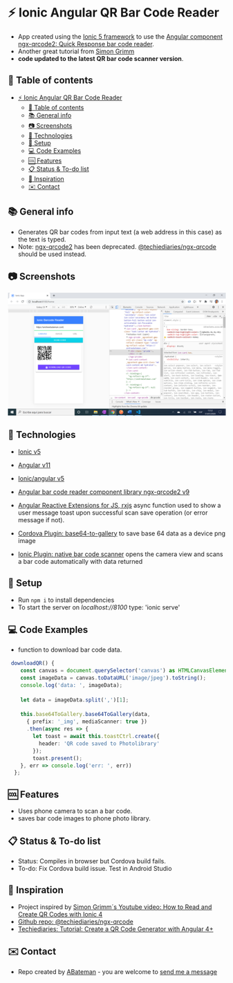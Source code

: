 # :zap: Ionic Angular QR Bar Code Reader

* App created using the [Ionic 5 framework](https://ionicframework.com/docs) to use the [Angular component ngx-qrcode2: Quick Response bar code reader](https://www.npmjs.com/package/ngx-qrcode2).
* Another great tutorial from [Simon Grimm](https://www.youtube.com/channel/UCZZPgUIorPao48a1tBYSDgg) 
* **code updated to the latest QR bar code scanner version**.

## :page_facing_up: Table of contents

* [:zap: Ionic Angular QR Bar Code Reader](#zap-ionic-angular-qr-bar-code-reader)
  * [:page_facing_up: Table of contents](#page_facing_up-table-of-contents)
  * [:books: General info](#books-general-info)
  * [:camera: Screenshots](#camera-screenshots)
  * [:signal_strength: Technologies](#signal_strength-technologies)
  * [:floppy_disk: Setup](#floppy_disk-setup)
  * [:computer: Code Examples](#computer-code-examples)
  * [:cool: Features](#cool-features)
  * [:clipboard: Status & To-do list](#clipboard-status--to-do-list)
  * [:clap: Inspiration](#clap-inspiration)
  * [:envelope: Contact](#envelope-contact)

## :books: General info

* Generates QR bar codes from input text (a web address in this case) as the text is typed.
* Note: [ngx-qrcode2](https://www.npmjs.com/package/ngx-qrcode2) has been deprecated. [@techiediaries/ngx-qrcode](https://www.npmjs.com/package/@techiediaries/ngx-qrcode) should be used instead.

## :camera: Screenshots

![image](./img/bcr.png)

## :signal_strength: Technologies

* [Ionic v5](https://ionicframework.com/)
* [Angular v11](https://angular.io/)
* [Ionic/angular v5](https://www.npmjs.com/package/@ionic/angular)
* [Angular bar code reader component library ngx-qrcode2 v9](https://www.npmjs.com/package/ngx-qrcode2)
* [Angular Reactive Extensions for JS, rxjs](https://angular.io/guide/rx-library) async function used to show a user message toast upon successful scan save operation (or error message if not).

* [Cordova Plugin: base64-to-gallery](https://ionicframework.com/docs/native/base64-to-gallery) to save base 64 data as a device png image
* [Ionic Plugin: native bar code scanner](https://ionicframework.com/docs/native/barcode-scanner) opens the camera view and scans a bar code automatically with data returned

## :floppy_disk: Setup

* Run `npm i` to install dependencies
* To start the server on _localhost://8100_ type: 'ionic serve'

## :computer: Code Examples

* function to download bar code data.

```typescript
 downloadQR() {
    const canvas = document.querySelector('canvas') as HTMLCanvasElement;
    const imageData = canvas.toDataURL('image/jpeg').toString();
    console.log('data: ', imageData);

    let data = imageData.split(',')[1];

    this.base64ToGallery.base64ToGallery(data,
      { prefix: '_img', mediaScanner: true })
      .then(async res => {
        let toast = await this.toastCtrl.create({
          header: 'QR code saved to Photolibrary'
        });
        toast.present();
    }, err => console.log('err: ', err))
  };
```

## :cool: Features

* Uses phone camera to scan a bar code.
* saves bar code images to phone photo library.

## :clipboard: Status & To-do list

* Status: Compiles in browser but Cordova build fails.
* To-do: Fix Cordova build issue. Test in Android Studio

## :clap: Inspiration

* Project inspired by [Simon Grimm´s Youtube video: How to Read and Create QR Codes with Ionic 4](https://www.youtube.com/watch?v=iDYJ8YfdUTU&t=269s)
* [Github repo: @techiediaries/ngx-qrcode](https://github.com/techiediaries/ngx-qrcode#how-to-use-ngx-qrcode2)
* [Techiediaries: Tutorial: Create a QR Code Generator with Angular 4+](https://www.techiediaries.com/generate-qrcodes-angular/)

## :envelope: Contact

* Repo created by [ABateman](https://www.andrewbateman.org) - you are welcome to [send me a message](https://andrewbateman.org/contact)
